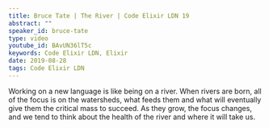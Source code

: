 ```yaml
---
title: Bruce Tate | The River | Code Elixir LDN 19
abstract: ""
speaker_id: bruce-tate
type: video
youtube_id: BAvUN36lT5c
keywords: Code Elixir LDN, Elixir
date: 2019-08-28
tags: Code Elixir LDN
---
```

Working on a new language is like being on a river. When rivers are born, all of the focus is on the watersheds, what feeds them and what will eventually give them the critical mass to succeed. As they grow, the focus changes, and we tend to think about the health of the river and where it will take us.
